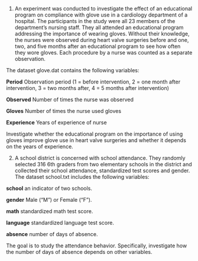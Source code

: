1. An experiment was conducted to investigate the effect of an educational program on compliance
with glove use in a cardiology department of a hospital. The participants in the study were all 23
members of the department’s nursing staff. They all attended an educational program addressing
the importance of wearing gloves. Without their knowledge, the nurses were observed during heart
valve surgeries before and one, two, and five months after an educational program to see how often
they wore gloves. Each procedure by a nurse was counted as a separate observation.

The dataset glove.dat contains the following variables:

**Period** Observation period (1 = before intervention, 2 = one month after intervention, 3 = two
months after, 4 = 5 months after intervention)

**Observed** Number of times the nurse was observed

**Gloves** Number of times the nurse used gloves

**Experience** Years of experience of nurse

Investigate whether the educational program on the importance of using gloves improve glove use
in heart valve surgeries and whether it depends on the years of experience.

2. A school district is concerned with school attendance. They randomly selected 316 6th graders
from two elementary schools in the district and collected their school attendance, standardized
test scores and gender. The dataset school.txt includes the following variables:

**school** an indicator of two schools.

**gender** Male (“M”) or Female (“F”).

**math** standardized math test score.

**language** standardized language test score.

**absence** number of days of absence.

The goal is to study the attendance behavior. Specifically, investigate how the number of days of
absence depends on other variables.
